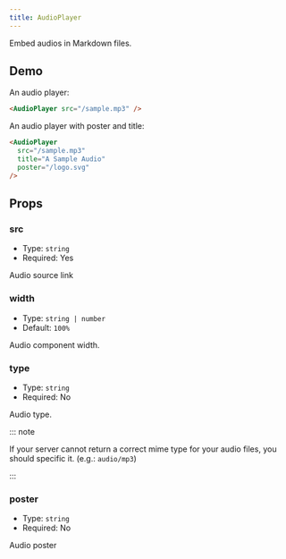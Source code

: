 ```yaml
---
title: AudioPlayer
---
```


Embed audios in Markdown files.

<!-- more -->

## Demo

An audio player:

<AudioPlayer src="/sample.mp3" />

```md
<AudioPlayer src="/sample.mp3" />
```

An audio player with poster and title:

<AudioPlayer
  src="/sample.mp3"
  title="A Sample Audio"
  poster="/logo.svg"
/>

```md
<AudioPlayer
  src="/sample.mp3"
  title="A Sample Audio"
  poster="/logo.svg"
/>
```

## Props

### src

- Type: `string`
- Required: Yes

Audio source link

### width

- Type: `string | number`
- Default: `100%`

Audio component width.

### type

- Type: `string`
- Required: No

Audio type.

::: note

If your server cannot return a correct mime type for your audio files, you should specific it. (e.g.: `audio/mp3`)

:::

### poster

- Type: `string`
- Required: No

Audio poster
